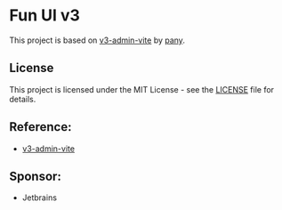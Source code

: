 # Fun UI v3

This project is based on [v3-admin-vite](https://github.com/pany-ang/v3-admin-vite) by [pany](https://github.com/pany-ang).

## License

This project is licensed under the MIT License - see the [LICENSE](LICENSE) file for details.

## Reference:
- [v3-admin-vite](https://github.com/pany-ang/v3-admin-vite)

## Sponsor: 
- Jetbrains